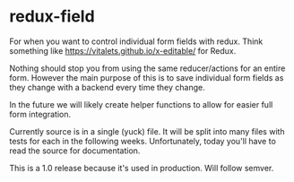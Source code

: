 # redux-field

For when you want to control individual form fields with redux. Think something like https://vitalets.github.io/x-editable/ for Redux.

Nothing should stop you from using the same reducer/actions for an entire form. However the main purpose of this is to save individual form fields as they change with a backend every time they change.

In the future we will likely create helper functions to allow for easier full form integration.

Currently source is in a single (yuck) file. It will be split into many files with tests for each in the following weeks. Unfortunately, today you'll have to read the source for documentation.

This is a 1.0 release because it's used in production. Will follow semver.
